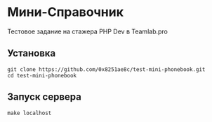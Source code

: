 # Мини-Справочник
Тестовое задание на стажера PHP Dev в Teamlab.pro

## Установка
```shell
git clone https://github.com/0x8251ae8c/test-mini-phonebook.git
cd test-mini-phonebook
```

## Запуск сервера
```shell
make localhost
```
